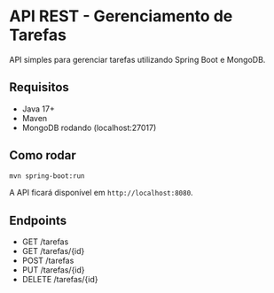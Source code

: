 # API REST - Gerenciamento de Tarefas

API simples para gerenciar tarefas utilizando Spring Boot e MongoDB.

## Requisitos
- Java 17+
- Maven
- MongoDB rodando (localhost:27017)

## Como rodar
```bash
mvn spring-boot:run
```

A API ficará disponível em `http://localhost:8080`.

## Endpoints
- GET /tarefas
- GET /tarefas/{id}
- POST /tarefas
- PUT /tarefas/{id}
- DELETE /tarefas/{id}
